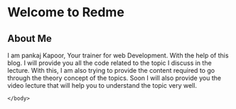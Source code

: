 
<html lang='en'>
    <head>
        <title>My Web Page</title>
        <meta charset="UTF-8">
        <meta name="viewport" content="width=device-width, initial-scale=1.0">
    </head>
    <body>
        <div><h1>Welcome to Redme</h1></div>
        <h2>About Me</h2>
        <p>I am pankaj Kapoor, Your trainer for web Development. With the help of this blog. I will provide you all the code related to the topic I discuss in the lecture. With this, I am also trying to provide the content required to go through the theory concept of the topics. Soon I will also provide you the video lecture that will help you to understand the topic very well.</p>
           
    </body>
</html>
